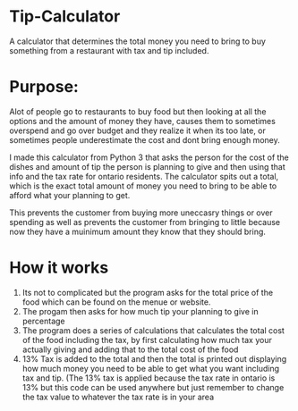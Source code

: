 # Tip-Calculator
A calculator that determines the total money you need to bring to buy something from a restaurant with tax and tip included. 

# Purpose: 

  Alot of people go to restaurants to buy food but then looking at all the options and the amount of money they have, causes them to sometimes overspend and go over budget and they realize it when its too late, or sometimes people underestimate the cost and dont bring enough money. 
	
  I made this calculator from Python 3 that asks the person for the cost of the dishes and amount of tip the  person is planning to give and then using that info and the tax rate for ontario residents. The calculator spits out a total, which is the exact total amount of money you need to bring to be able to afford what your planning to get. 
	
  This prevents the customer from buying more uneccasry things or over spending as well as prevents the customer from bringing to little because now they have a muinimum amount they know that they should bring. 

# How it works
1. Its not to complicated but the program asks for the total price of the food which can be found on the menue or website. 
2. The progam then asks for how much tip your planning to give in percentage
3. The program does a series of calculations that calculates the total cost of the food including the tax, by first calculating how much tax your actually giving and adding that to the total cost of the food
4. 13% Tax is added to the total and then the total is printed out displaying how much money you need to be able to get what you want including tax and tip. (The 13% tax is applied because the tax rate in ontario is 13% but this code can be used anywhere but just remember to change the tax value to whatever the tax rate is in your area
